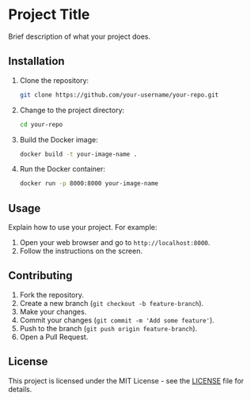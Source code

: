 # Project Title

Brief description of what your project does.

## Installation

1. Clone the repository:
    ```sh
    git clone https://github.com/your-username/your-repo.git
    ```
2. Change to the project directory:
    ```sh
    cd your-repo
    ```
3. Build the Docker image:
    ```sh
    docker build -t your-image-name .
    ```
4. Run the Docker container:
    ```sh
    docker run -p 8000:8000 your-image-name
    ```

## Usage

Explain how to use your project. For example:
1. Open your web browser and go to `http://localhost:8000`.
2. Follow the instructions on the screen.

## Contributing

1. Fork the repository.
2. Create a new branch (`git checkout -b feature-branch`).
3. Make your changes.
4. Commit your changes (`git commit -m 'Add some feature'`).
5. Push to the branch (`git push origin feature-branch`).
6. Open a Pull Request.

## License

This project is licensed under the MIT License - see the [LICENSE](LICENSE) file for details.